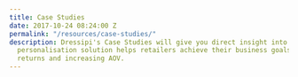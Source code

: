 ```yaml
---
title: Case Studies
date: 2017-10-24 08:24:00 Z
permalink: "/resources/case-studies/"
description: Dressipi's Case Studies will give you direct insight into how our fashion
  personalisation solution helps retailers achieve their business goals such as reducing
  returns and increasing AOV.
---
```


